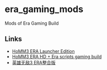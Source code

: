 # era_gaming_mods
Mods of Era Gaming Build

## Links
- [HoMM3 ERA Launcher Edition](http://wforum.heroes35.net/showthread.php?tid=5235)
- [HoMM3 ERA HD + Era scripts gaming build](http://heroescommunity.com/viewthread.php3?TID=46111)
- [英雄无敌3 ERA整合版](https://www.h3wog.com/thread-76170-1-1.html)
